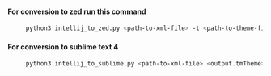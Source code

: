  #### For conversion to zed run this command
```bash
     python3 intellij_to_zed.py <path-to-xml-file> -t <path-to-theme-file> -o <output-zed.json>
```


#### For conversion to sublime text 4
```bash
     python3 intellij_to_sublime.py <path-to-xml-file> <output.tmTheme>
```